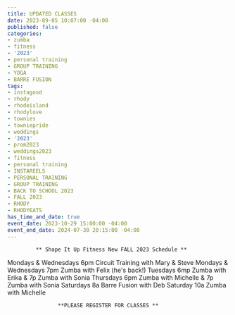 ```yaml
---
title: UPDATED CLASSES
date: 2023-09-05 10:07:00 -04:00
published: false
categories:
- zumba
- fitness
- '2023'
- personal training
- GROUP TRAINING
- YOGA
- BARRE FUSION
tags:
- instagood
- rhody
- rhodeisland
- rhodylove
- townies
- towniepride
- weddings
- '2023'
- prom2023
- weddings2023
- fitness
- personal training
- INSTAREELS
- PERSONAL TRAINING
- GROUP TRAINING
- BACK TO SCHOOL 2023
- FALL 2023
- RHODY
- RHODYEATS
has_time_and_date: true
event_date: 2023-10-29 15:00:00 -04:00
event_end_date: 2024-07-30 20:15:00 -04:00
---
```


             ** Shape It Up Fitness New FALL 2023 Schedule **
         


Mondays & Wednesdays 6pm  Circuit Training with Mary & Steve
Mondays & Wednesdays 7pm  Zumba with Felix (he's back!)
Tuesdays             6mp  Zumba with Erika & 7p Zumba with Sonia
Thursdays            6pm  Zumba with Michelle & 7p Zumba with Sonia
Saturdays            8a   Barre Fusion with Deb 
Saturday             10a  Zumba with Michelle 

                    **PLEASE REGISTER FOR CLASSES **
